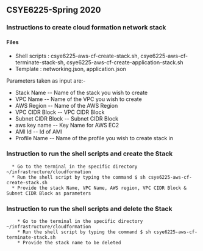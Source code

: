 ## CSYE6225-Spring 2020

### Instructions to create cloud formation network stack

#### Files

  * Shell scripts : csye6225-aws-cf-create-stack.sh, csye6225-aws-cf-terminate-stack-sh, csye6225-aws-cf-create-application-stack.sh
  * Template : networking.json, application.json

  Parameters taken as input are:-
  * Stack Name -- Name of the stack you wish to create
  * VPC Name -- Name of the VPC you wish to create
  * AWS Region -- Name of the AWS Region
  * VPC CIDR Block -- VPC CIDR Block
  * Subnet CIDR Block -- Subnet CIDR Block
  * aws key name -- Key Name for AWS EC2
  * AMI Id -- Id of AMI
  * Profile Name -- Name of the profile you wish to create stack in

### Instruction to run the shell scripts and create the Stack
```
  * Go to the terminal in the specific directory ~/infrastructure/cloudformation
  * Run the shell script by typing the command $ sh csye6225-aws-cf-create-stack.sh
  * Provide the stack Name, VPC Name, AWS region, VPC CIDR Block & Subnet CIDR Block as parameters
```

### Instruction to run the shell scripts and delete the Stack
```
    * Go to the terminal in the specific directory ~/infrastructure/cloudformation
    * Run the shell script by typing the command $ sh csye6225-aws-cf-terminate-stack.sh
    * Provide the stack name to be deleted
```

